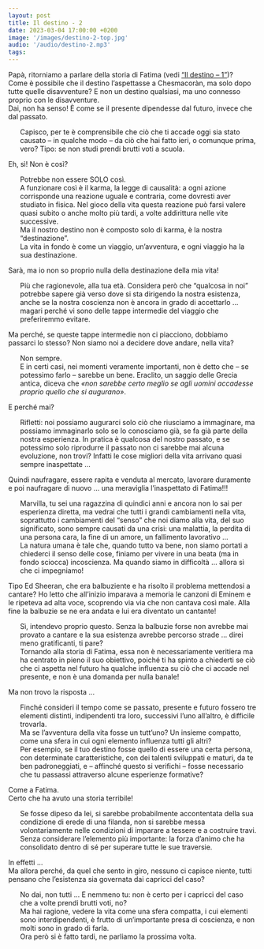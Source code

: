 ```yaml
---
layout: post
title: Il destino - 2
date: 2023-03-04 17:00:00 +0200
image: '/images/destino-2-top.jpg'
audio: '/audio/destino-2.mp3'
tags:
---
```


Papà, ritorniamo a parlare della storia di Fatima (vedi [“Il destino – 1”](/2023/02/15/destino-1/))?  <br/>
Come è possibile che il destino l’aspettasse a Chesmacoràn, ma solo dopo tutte quelle disavventure? E non un destino qualsiasi, ma uno connesso proprio con le disavventure. <br/>
Dai, non ha senso! È come se il presente dipendesse dal futuro, invece che dal passato.

<p style="padding-left: 24px">
    Capisco, per te è comprensibile che ciò che ti accade oggi sia stato causato – in qualche modo – da ciò che hai fatto ieri, o comunque prima, vero? Tipo: se non studi prendi brutti voti a scuola.
</p>

Eh, sì! Non è così?

<p style="padding-left: 24px">
    Potrebbe non essere SOLO così. <br/>
    A funzionare così è il karma, la legge di causalità: a ogni azione corrisponde una reazione uguale e contraria, come dovresti aver studiato in fisica. Nel gioco della vita questa reazione può farsi valere quasi subito o anche molto più tardi, a volte addirittura nelle vite successive. <br/>
    Ma il nostro destino non è composto solo di karma, è la nostra “destinazione”. <br/>
    La vita in fondo è come un viaggio, un’avventura, e ogni viaggio ha la sua destinazione.
</p>

Sarà, ma io non so proprio nulla della destinazione della mia vita!

<p style="padding-left: 24px">
    Più che ragionevole, alla tua età. Considera però che “qualcosa in noi” potrebbe sapere già verso dove si sta dirigendo la nostra esistenza, anche se la nostra coscienza non è ancora in grado di accettarlo ... magari perché vi sono delle tappe intermedie del viaggio che preferiremmo evitare.
</p>

Ma perché, se queste tappe intermedie non ci piacciono, dobbiamo passarci lo stesso? Non siamo noi a decidere dove andare, nella vita?

<p style="padding-left: 24px">
    Non sempre. <br/>
    E in certi casi, nei momenti veramente importanti, non è detto che – se potessimo farlo – sarebbe un bene. Eraclito, un saggio delle Grecia antica, diceva che <span style="font-style: italic">«non sarebbe certo meglio se agli uomini accadesse proprio quello che si augurano»</span>.
</p>

E perché mai?

<p style="padding-left: 24px">
    Rifletti: noi possiamo augurarci solo ciò che riusciamo a immaginare, ma possiamo immaginarlo solo se lo conosciamo già, se fa già parte della nostra esperienza. In pratica è qualcosa del nostro passato, e se potessimo solo riprodurre il passato non ci sarebbe mai alcuna evoluzione, non trovi? Infatti le cose migliori della vita arrivano quasi sempre inaspettate ...
</p>

Quindi naufragare, essere rapita e venduta al mercato, lavorare duramente e poi naufragare di nuovo ... una meraviglia l’inaspettato di Fatima!!!

<p style="padding-left: 24px">
    Marvilla, tu sei una ragazzina di quindici anni e ancora non lo sai per esperienza diretta, ma vedrai che tutti i grandi cambiamenti nella vita, soprattutto i cambiamenti del “senso” che noi diamo alla vita, del suo significato, sono sempre causati da una crisi: una malattia, la perdita di una persona cara, la fine di un amore, un fallimento lavorativo ... <br/>
    La natura umana è tale che, quando tutto va bene, non siamo portati a chiederci il senso delle cose, finiamo per vivere in una beata (ma in fondo sciocca) incoscienza. Ma quando siamo in difficoltà ... allora sì che ci impegniamo! 
</p>

Tipo Ed Sheeran, che era balbuziente e ha risolto il problema mettendosi a cantare? Ho letto che all’inizio imparava a memoria le canzoni di Eminem e le ripeteva ad alta voce, scoprendo via via che non cantava così male. Alla fine la balbuzie se ne era andata e lui era diventato un cantante!

<p style="padding-left: 24px">
    Sì, intendevo proprio questo. Senza la balbuzie forse non avrebbe mai provato a cantare e la sua esistenza avrebbe percorso strade ... direi meno gratificanti, ti pare?<br/>
    Tornando alla storia di Fatima, essa non è necessariamente veritiera ma ha centrato in pieno il suo obiettivo, poiché ti ha spinto a chiederti se ciò che ci aspetta nel futuro ha qualche influenza su ciò che ci accade nel presente, e non è una domanda per nulla banale!
</p>

Ma non trovo la risposta ...

<p style="padding-left: 24px">
    Finché consideri il tempo come se passato, presente e futuro fossero tre elementi distinti, indipendenti tra loro, successivi l’uno all’altro, è difficile trovarla. <br/>
    Ma se l’avventura della vita fosse un tutt’uno? Un insieme compatto, come una sfera in cui ogni elemento influenza tutti gli altri?<br/>
    Per esempio, se il tuo destino fosse quello di essere una certa persona, con determinate caratteristiche, con dei talenti sviluppati e maturi, da te ben padroneggiati, e – affinché questo si verifichi – fosse necessario che tu passassi attraverso alcune esperienze formative?
</p>

Come a Fatima.<br/>
Certo che ha avuto una storia terribile!

<p style="padding-left: 24px">
    Se fosse dipeso da lei, si sarebbe probabilmente accontentata della sua condizione di erede di una filanda, non si sarebbe messa volontariamente nelle condizioni di imparare a tessere e a costruire travi. Senza considerare l’elemento più importante: la forza d’animo che ha consolidato dentro di sé per superare tutte le sue traversie.
</p>

In effetti ...<br/>
Ma allora perché, da quel che sento in giro, nessuno ci capisce niente, tutti pensano che l’esistenza sia governata dai capricci del caso?

<p style="padding-left: 24px">
    No dai, non tutti ... E nemmeno tu: non è certo per i capricci del caso che a volte prendi brutti voti, no? <br/>
    Ma hai ragione, vedere la vita come una sfera compatta, i cui elementi sono interdipendenti, è frutto di un’importante presa di coscienza, e non molti sono in grado di farla.<br/>
    Ora però si è fatto tardi, ne parliamo la prossima volta.
</p>




